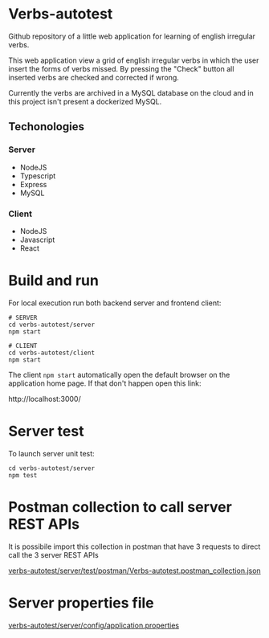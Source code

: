 # Verbs-autotest

Github repository of a little web application for learning of english irregular verbs.

This web application view a grid of english irregular verbs in which the user insert the forms of verbs missed. By pressing the "Check" button all inserted verbs are checked and corrected if wrong.

Currently the verbs are archived in a MySQL database on the cloud and in this project isn't present a dockerized MySQL.

## Techonologies

### Server

- NodeJS
- Typescript
- Express
- MySQL

### Client

- NodeJS
- Javascript
- React

# Build and run

For local execution run both backend server and frontend client:

```
# SERVER
cd verbs-autotest/server
npm start
```

```
# CLIENT
cd verbs-autotest/client
npm start
```

The client `npm start` automatically open the default browser on the application home page. If that don't happen open this link:

http://localhost:3000/

# Server test

To launch server unit test:

```
cd verbs-autotest/server
npm test
```

# Postman collection to call server REST APIs

It is possibile import this collection in postman that have 3 requests to direct call the 3 server REST APIs

[verbs-autotest/server/test/postman/Verbs-autotest.postman_collection.json](https://github.com/drmaronese/verbs-autotest/blob/main/server/test/postman/Verbs-autotest.postman_collection.json)

# Server properties file

[verbs-autotest/server/config/application.properties](https://github.com/drmaronese/verbs-autotest/blob/main/server/config/application.properties)
